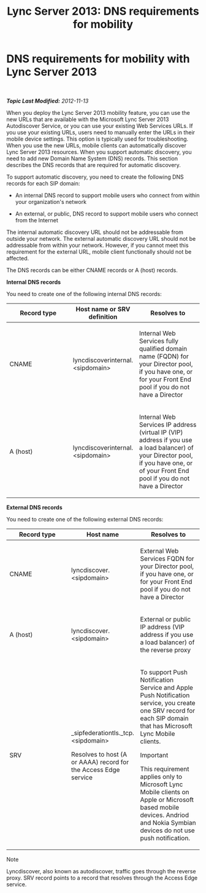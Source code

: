 ﻿---
title: 'Lync Server 2013: DNS requirements for mobility'
TOCTitle: DNS requirements for mobility
ms:assetid: df6962bc-2a16-440e-a333-022ebd14f957
ms:mtpsurl: https://technet.microsoft.com/en-us/library/Hh690040(v=OCS.15)
ms:contentKeyID: 48185624
ms.date: 07/23/2014
mtps_version: v=OCS.15
---

<div data-xmlns="http://www.w3.org/1999/xhtml">

<div class="topic" data-xmlns="http://www.w3.org/1999/xhtml" data-msxsl="urn:schemas-microsoft-com:xslt" data-cs="http://msdn.microsoft.com/en-us/">

<div data-asp="http://msdn2.microsoft.com/asp">

# DNS requirements for mobility with Lync Server 2013

</div>

<div id="mainSection">

<div id="mainBody">

<span> </span>

_**Topic Last Modified:** 2012-11-13_

When you deploy the Lync Server 2013 mobility feature, you can use the new URLs that are available with the Microsoft Lync Server 2013 Autodiscover Service, or you can use your existing Web Services URLs. If you use your existing URLs, users need to manually enter the URLs in their mobile device settings. This option is typically used for troubleshooting. When you use the new URLs, mobile clients can automatically discover Lync Server 2013 resources. When you support automatic discovery, you need to add new Domain Name System (DNS) records. This section describes the DNS records that are required for automatic discovery.

To support automatic discovery, you need to create the following DNS records for each SIP domain:

  - An internal DNS record to support mobile users who connect from within your organization's network

  - An external, or public, DNS record to support mobile users who connect from the Internet

The internal automatic discovery URL should not be addressable from outside your network. The external automatic discovery URL should not be addressable from within your network. However, if you cannot meet this requirement for the external URL, mobile client functionally should not be affected.

The DNS records can be either CNAME records or A (host) records.

**Internal DNS records**

You need to create one of the following internal DNS records:


<table>
<colgroup>
<col style="width: 33%" />
<col style="width: 33%" />
<col style="width: 33%" />
</colgroup>
<thead>
<tr class="header">
<th>Record type</th>
<th>Host name or SRV definition</th>
<th>Resolves to</th>
</tr>
</thead>
<tbody>
<tr class="odd">
<td><p>CNAME</p></td>
<td><p>lyncdiscoverinternal.&lt;sipdomain&gt;</p></td>
<td><p>Internal Web Services fully qualified domain name (FQDN) for your Director pool, if you have one, or for your Front End pool if you do not have a Director</p></td>
</tr>
<tr class="even">
<td><p>A (host)</p></td>
<td><p>lyncdiscoverinternal.&lt;sipdomain&gt;</p></td>
<td><p>Internal Web Services IP address (virtual IP (VIP) address if you use a load balancer) of your Director pool, if you have one, or of your Front End pool if you do not have a Director</p></td>
</tr>
</tbody>
</table>


**External DNS records**

You need to create one of the following external DNS records:


<table>
<colgroup>
<col style="width: 33%" />
<col style="width: 33%" />
<col style="width: 33%" />
</colgroup>
<thead>
<tr class="header">
<th>Record type</th>
<th>Host name</th>
<th>Resolves to</th>
</tr>
</thead>
<tbody>
<tr class="odd">
<td><p>CNAME</p></td>
<td><p>lyncdiscover. &lt;sipdomain&gt;</p></td>
<td><p>External Web Services FQDN for your Director pool, if you have one, or for your Front End pool if you do not have a Director</p></td>
</tr>
<tr class="even">
<td><p>A (host)</p></td>
<td><p>lyncdiscover. &lt;sipdomain&gt;</p></td>
<td><p>External or public IP address (VIP address if you use a load balancer) of the reverse proxy</p></td>
</tr>
<tr class="odd">
<td><p>SRV</p></td>
<td><p>_sipfederationtls._tcp. &lt;sipdomain&gt;</p>
<p>Resolves to host (A or AAAA) record for the Access Edge service</p></td>
<td><p>To support Push Notification Service and Apple Push Notification service, you create one SRV record for each SIP domain that has Microsoft Lync Mobile clients.</p>
<div class="alert">

> [!IMPORTANT]
> This requirement applies only to Microsoft Lync Mobile clients on Apple or Microsoft based mobile devices. Andriod and Nokia Symbian devices do not use push notification.


</div></td>
</tr>
</tbody>
</table>


<div class="alert">


> [!NOTE]
> Lyncdiscover, also known as autodiscover, traffic goes through the reverse proxy. SRV record points to a record that resolves through the Access Edge service.



</div>

</div>

<span> </span>

</div>

</div>

</div>

